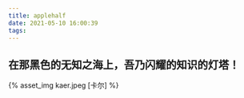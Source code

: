 ```yaml
---
title: applehalf
date: 2021-05-10 16:00:39
tags:
---
```

## 在那黑色的无知之海上，吾乃闪耀的知识的灯塔！

{% asset_img kaer.jpeg [卡尔] %}